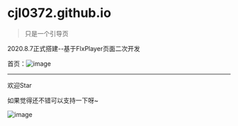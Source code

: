 # cjl0372.github.io

>只是一个引导页

2020.8.7正式搭建--基于FlxPlayer页面二次开发

首页：![image](https://cdn.jsdelivr.net/gh/cjl0372/cdn@master/cjl0372.github.io.png)

----
欢迎Star

如果觉得还不错可以支持一下呀~

![image](https://cdn.jsdelivr.net/gh/cjl0372/cdn@master/wxzfb.png)
